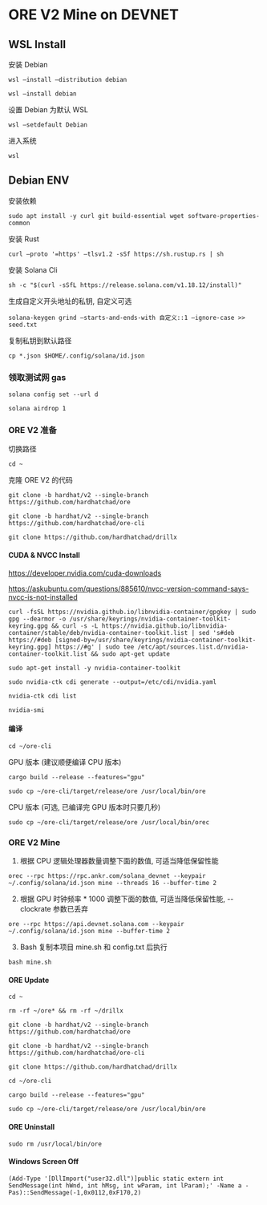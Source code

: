 # ORE V2 Mine on DEVNET

## WSL Install

安装 Debian

`wsl —install —distribution debian`

`wsl —install debian`

设置 Debian 为默认 WSL

`wsl —setdefault Debian`

进入系统

`wsl`

## Debian ENV

安装依赖

`sudo apt install -y curl git build-essential wget software-properties-common`

安装 Rust

`curl —proto '=https' —tlsv1.2 -sSf https://sh.rustup.rs | sh`

安装 Solana Cli

`sh -c "$(curl -sSfL https://release.solana.com/v1.18.12/install)"`

生成自定义开头地址的私钥, 自定义可选

`solana-keygen grind —starts-and-ends-with 自定义::1 —ignore-case >> seed.txt`

复制私钥到默认路径

`cp *.json $HOME/.config/solana/id.json`

### 领取测试网 gas

`solana config set --url d`

`solana airdrop 1`

### ORE V2 准备

切换路径

`cd ~`

克隆 ORE V2 的代码

`git clone -b hardhat/v2 --single-branch https://github.com/hardhatchad/ore`

`git clone -b hardhat/v2 --single-branch https://github.com/hardhatchad/ore-cli`

`git clone https://github.com/hardhatchad/drillx`

#### CUDA & NVCC Install

https://developer.nvidia.com/cuda-downloads

https://askubuntu.com/questions/885610/nvcc-version-command-says-nvcc-is-not-installed

`curl -fsSL https://nvidia.github.io/libnvidia-container/gpgkey | sudo gpg --dearmor -o /usr/share/keyrings/nvidia-container-toolkit-keyring.gpg && curl -s -L https://nvidia.github.io/libnvidia-container/stable/deb/nvidia-container-toolkit.list | sed 's#deb https://#deb [signed-by=/usr/share/keyrings/nvidia-container-toolkit-keyring.gpg] https://#g' | sudo tee /etc/apt/sources.list.d/nvidia-container-toolkit.list && sudo apt-get update`

`sudo apt-get install -y nvidia-container-toolkit`

`sudo nvidia-ctk cdi generate --output=/etc/cdi/nvidia.yaml`

`nvidia-ctk cdi list`

`nvidia-smi`

#### 编译

`cd ~/ore-cli`

GPU 版本 (建议顺便编译 CPU 版本)

`cargo build --release --features="gpu"`

`sudo cp ~/ore-cli/target/release/ore /usr/local/bin/ore`

CPU 版本 (可选, 已编译完 GPU 版本时只要几秒)

`sudo cp ~/ore-cli/target/release/ore /usr/local/bin/orec`

### ORE V2 Mine

1. 根据 CPU 逻辑处理器数量调整下面的数值, 可适当降低保留性能

`orec --rpc https://rpc.ankr.com/solana_devnet --keypair ~/.config/solana/id.json mine --threads 16 --buffer-time 2`

2. 根据 GPU 时钟频率 * 1000 调整下面的数值, 可适当降低保留性能,  --clockrate 参数已丢弃

`ore --rpc https://api.devnet.solana.com --keypair ~/.config/solana/id.json mine --buffer-time 2`

3. Bash 复制本项目 mine.sh 和 config.txt 后执行

`bash mine.sh`

#### ORE Update

`cd ~`

`rm -rf ~/ore* && rm -rf ~/drillx`

`git clone -b hardhat/v2 --single-branch https://github.com/hardhatchad/ore`

`git clone -b hardhat/v2 --single-branch https://github.com/hardhatchad/ore-cli`

`git clone https://github.com/hardhatchad/drillx`

`cd ~/ore-cli`

`cargo build --release --features="gpu"`

`sudo cp ~/ore-cli/target/release/ore /usr/local/bin/ore`

#### ORE Uninstall

`sudo rm /usr/local/bin/ore`

#### Windows Screen Off

`(Add-Type '[DllImport("user32.dll")]public static extern int SendMessage(int hWnd, int hMsg, int wParam, int lParam);' -Name a -Pas)::SendMessage(-1,0x0112,0xF170,2)`

